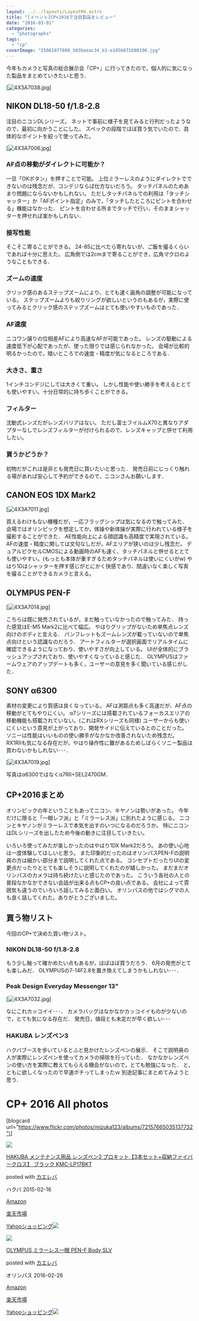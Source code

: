 ```yaml
---
layout: ../../layouts/LayoutMd.astro
title: "[イベント]CP+2016で注目製品をレビュー"
date: "2016-03-01"
categories: 
  - "photographs"
tags: 
  - "cp"
coverImage: "25061877800_503beeac34_b1-e1456871680196.jpg"
---
```


今年もカメラと写真の総合展示会「CP+」に行ってきたので，個人的に気になった製品をまとめていきたいと思う．

[![4X3A7038.jpg](/archive/images/25061877800_503beeac34_b.jpg)]
<script async src="//embedr.flickr.com/assets/client-code.js" charset="utf-8"></script>

## NIKON DL18-50 f/1.8-2.8

注目のニコンDLシリーズ。 ネットで事前に様子を見てみると行列だったようなので、最初に向かうことにした。 スペックの段階でほぼ買う気でいたので、具体的なポイントを絞って使ってみた。

[![4X3A7006.jpg](/archive/images/25238988842_eedb60cf0d_b.jpg)]
<script async src="//embedr.flickr.com/assets/client-code.js" charset="utf-8"></script>

### AF点の移動がダイレクトに可能か？

一旦「OKボタン」を押すことで可能。 上位ミラーレスのようにダイレクトでできないのは残念だが、コンデジならば仕方ないだろう。 タッチパネルのためあまり問題にならないかもしれない。 ただしタッチパネルでの利用は「タッチシャッター」か「AFポイント指定」のみで，「タッチしたところにピントを合わせる」機能はなかった． ピントを合わせる所までタッチで行い，そのままシャッターを押せれば楽かもしれない．

### 接写性能

そこそこ寄ることができる。 24-85に比べたら寄れないが、ご飯を撮るくらいであれば十分に思えた。 広角側では2cmまで寄ることができ，広角マクロのようなこともできる．

### ズームの速度

クリック感のあるステップズームにより、とても速く画角の調整が可能になっている。 ステップズームよりも絞りリングが欲しいというのもあるが，実際に使ってみるとクリック感のステップズームはとても使いやすいものであった．

### AF速度

ニコワン譲りの位相差AFにより高速なAFが可能であった。 レンズの駆動による速度低下が心配であったが、使った限りでは感じられなかった。 会場が比較的明るかったので，暗いところでの速度・精度が気になるところである．

### 大きさ、重さ

1インチコンデジにしては大きくて重い。 しかし性能や使い勝手を考えるととても使いやすい。十分日常的に持ち歩くことができる。

### フィルター

沈動式レンズだがレンズバリアはない。 ただし富士フイルムX70と異なりアダプターなしでレンズフィルターが付けられるので、レンズキャップと併せて利用したい。

### 買うかどうか？

初物だがこれは是非とも発売日に買いたいと思った． 発売日前にじっくり触れる場があれば安心して予約ができるので，ニコンさんお願いします．

## CANON EOS 1DX Mark2

[![4X3A7011.jpg](/archive/images/25264212121_27a4a8bff0_b.jpg)]
<script async src="//embedr.flickr.com/assets/client-code.js" charset="utf-8"></script>

 買えるわけもない機種だが，一応フラッグシップは気になるので触ってみた． 会場ではオリンピックを想定してか，体操や新体操が実際に行われている様子を撮影することができた． AE性能向上による顔認識も高精度で実現されている。 AFの速度・精度に関しては文句なしだが，AFエリアが狭いのは少し残念だ。 デュアルピクセルCMOSによる動画時のAFも速く、タッチパネルと併せるととても使いやすい。(もっとも本体が重すぎるためタッチパネルは使いにくいがw) やはり1Dはシャッターを押す感じがとにかく快感であり、間違いなく楽しく写真を撮ることができるカメラと言える。

## OLYMPUS PEN-F

[![4X3A7014.jpg](/archive/images/25264230431_3a5b9a99f4_b.jpg)]
<script async src="//embedr.flickr.com/assets/client-code.js" charset="utf-8"></script>

 こちらは既に発売されているが，まだ触っていなかったので触ってみた． 持った感覚はE-M5 Mark2に比べて幅広。 やはりグリップがないため単焦点レンズ向けのボディと言える． パンフレットもズームレンズが載っていないので単焦点向けという認識なのだろう． アートフィルターが選択画面でリアルタイムに確認できるようになっており、使いやすさが向上している。 UIが全体的にブラッシュアップされており、使いやすくなっていると感じた． OLYMPUSはファームウェアのアップデートも多く，ユーザーの意見を多く聞いている感じがした．

## SONY α6300

素材の変更により質感は良くなっている。 AFは測距点も多く高速だが、AF点の移動がとてもやりにくい。 α7シリーズには搭載されているフォーカスエリアの移動機能も搭載されていない。(これはRXシリーズも同様) ユーザーからも使いにくいという意見が上がっており、開発サイドに伝えているとのことだった。 ソニーは性能はいいものの使い勝手がなかなか改善されないため残念だ。 RX1RⅡも気になる存在だが，やはり操作性に難があるためしばらくソニー製品は買わないかもしれない･･･．

[![4X3A7019.jpg](/archive/images/24726714894_492f4d3fe9_b.jpg)]
<script async src="//embedr.flickr.com/assets/client-code.js" charset="utf-8"></script>

 写真はα6300ではなくα7RⅡ+SEL2470GM．

## CP+2016まとめ

オリンピックの年ということもあってニコン、キヤノンは勢いがあった。 今年だけに限ると「一眼レフ派」と「ミラーレス派」に別れたように感じる。 ニコンとキヤノンがミラーレスで本気を出すのいつになるのだろうか。 特にニコンはDLシリーズを出したため今後の動きに注目していきたい。

いろいろ使ってみたが楽しかったのはやはり1DX Mark2だろう。 あの使い心地は一度体験してほしいと思う。 また印象的だったのはオリンパスPEN-Fの説明員の方は細かい部分まで説明してくれた点である。 コンセプトだったりUIの変更点だったりととても楽しそうに説明してくれたのが嬉しかった。 まだまだオリンパスのカメラは持ち続けたいと感じたのであった。 こういう各社の人との普段なかなかできない会話が出来る点もCP+の良い点である。 会社によって雰囲気も違うのでいろいろ話してみると面白い。 オリンパスの他ではシグマの人も良く話してくれた。ありがとうございました。

## 買う物リスト

今回のCP+で決めた買い物リスト。

### NIKON DL18-50 f/1.8-2.8

もう少し触って確かめたい点もあるが，ほぼほぼ買うだろう． 6月の発売がとても楽しみだ． OLYMPUSの7-14F2.8を置き換えてしまうかもしれない･･･．

### Peak Design Everyday Messenger 13"

[![4X3A7032.jpg](/archive/images/25264349301_aac38c16b3_b.jpg)]
<script async src="//embedr.flickr.com/assets/client-code.js" charset="utf-8"></script>

なにこれカッコイイ･･･． カメラバッグはなかなかカッコイイものが少ないので，とても気になる存在だ． 発売日，値段とも未定だが早く欲しい･･･

### HAKUBA レンズペン3

ハクバブースを歩いているとふと見かけたレンズペンの展示． そこで説明員の人が実際にレンズペンを使ってカメラの掃除を行っていた． なかなかレンズペンの使い方を実際に教えてもらえる機会がないので，とても勉強になった． と，ともに欲しくなったので早速ポチってしまったｗ 別途記事にまとめてみようと思う．

# CP+ 2016 All photos

\[blogcard url="https://www.flickr.com/photos/mizuka123/albums/72157665035137732"\]

[![](/archive/images/41YXMrD1JiL._SL160_.jpg)](https://www.amazon.co.jp/exec/obidos/ASIN/B00TTD5E46/mizuka123-22/ref=nosim/)

[HAKUBA メンテナンス用品 レンズペン3 プロキット【3本セット+収納ファイバークロス】 ブラック KMC-LP17BKT](https://www.amazon.co.jp/exec/obidos/ASIN/B00TTD5E46/mizuka123-22/ref=nosim/)

posted with [カエレバ](http://kaereba.com)

ハクバ 2015-02-16

[Amazon](http://www.amazon.co.jp/gp/search?keywords=HAKUBA%20%83%81%83%93%83e%83i%83%93%83X%97p%95i%20%83%8C%83%93%83Y%83y%83%933%20%20%83v%83%8D%83L%83b%83g%81y3%96%7B%83Z%83b%83g%20%8E%FB%94%5B%83t%83%40%83C%83o%81%5B%83N%83%8D%83X%81z%20%83u%83%89%83b%83N%20KMC-LP17BKT&__mk_ja_JP=%83J%83%5E%83J%83i&tag=mizuka123-22)

[楽天市場](http://hb.afl.rakuten.co.jp/hgc/032b53ee.4b34c5ee.0f4a541e.f440145e/?pc=http%3A%2F%2Fsearch.rakuten.co.jp%2Fsearch%2Fmall%2FHAKUBA%2520%25E3%2583%25A1%25E3%2583%25B3%25E3%2583%2586%25E3%2583%258A%25E3%2583%25B3%25E3%2582%25B9%25E7%2594%25A8%25E5%2593%2581%2520%25E3%2583%25AC%25E3%2583%25B3%25E3%2582%25BA%25E3%2583%259A%25E3%2583%25B33%2520%2520%25E3%2583%2597%25E3%2583%25AD%25E3%2582%25AD%25E3%2583%2583%25E3%2583%2588%25E3%2580%25903%25E6%259C%25AC%25E3%2582%25BB%25E3%2583%2583%25E3%2583%2588%2520%25E5%258F%258E%25E7%25B4%258D%25E3%2583%2595%25E3%2582%25A1%25E3%2582%25A4%25E3%2583%2590%25E3%2583%25BC%25E3%2582%25AF%25E3%2583%25AD%25E3%2582%25B9%25E3%2580%2591%2520%25E3%2583%2596%25E3%2583%25A9%25E3%2583%2583%25E3%2582%25AF%2520KMC-LP17BKT%2F-%2Ff.1-p.1-s.1-sf.0-st.A-v.2%3Fx%3D0%26scid%3Daf_ich_link_urltxt%26m%3Dhttp%3A%2F%2Fm.rakuten.co.jp%2F)

[Yahooショッピング![](//ad.jp.ap.valuecommerce.com/servlet/gifbanner?sid=3066752&pid=881990642)](//ck.jp.ap.valuecommerce.com/servlet/referral?sid=3066752&pid=881990642&vc_url=http%3A%2F%2Fsearch.shopping.yahoo.co.jp%2Fsearch%3Fp%3DHAKUBA%2520%25E3%2583%25A1%25E3%2583%25B3%25E3%2583%2586%25E3%2583%258A%25E3%2583%25B3%25E3%2582%25B9%25E7%2594%25A8%25E5%2593%2581%2520%25E3%2583%25AC%25E3%2583%25B3%25E3%2582%25BA%25E3%2583%259A%25E3%2583%25B33%2520%2520%25E3%2583%2597%25E3%2583%25AD%25E3%2582%25AD%25E3%2583%2583%25E3%2583%2588%25E3%2580%25903%25E6%259C%25AC%25E3%2582%25BB%25E3%2583%2583%25E3%2583%2588%2520%25E5%258F%258E%25E7%25B4%258D%25E3%2583%2595%25E3%2582%25A1%25E3%2582%25A4%25E3%2583%2590%25E3%2583%25BC%25E3%2582%25AF%25E3%2583%25AD%25E3%2582%25B9%25E3%2580%2591%2520%25E3%2583%2596%25E3%2583%25A9%25E3%2583%2583%25E3%2582%25AF%2520KMC-LP17BKT)

[![](/archive/images/51GHcuBlMfL._SL160_.jpg)](https://www.amazon.co.jp/exec/obidos/ASIN/B01AURIESW/mizuka123-22/ref=nosim/)

[OLYMPUS ミラーレス一眼 PEN-F Body SLV](https://www.amazon.co.jp/exec/obidos/ASIN/B01AURIESW/mizuka123-22/ref=nosim/)

posted with [カエレバ](http://kaereba.com)

オリンパス 2016-02-26

[Amazon](http://www.amazon.co.jp/gp/search?keywords=OLYMPUS%20%83~%83%89%81%5B%83%8C%83X%88%EA%8A%E1%20PEN-F%20Body%20SLV&__mk_ja_JP=%83J%83%5E%83J%83i&tag=mizuka123-22)

[楽天市場](http://hb.afl.rakuten.co.jp/hgc/032b53ee.4b34c5ee.0f4a541e.f440145e/?pc=http%3A%2F%2Fsearch.rakuten.co.jp%2Fsearch%2Fmall%2FOLYMPUS%2520%25E3%2583%259F%25E3%2583%25A9%25E3%2583%25BC%25E3%2583%25AC%25E3%2582%25B9%25E4%25B8%2580%25E7%259C%25BC%2520PEN-F%2520Body%2520SLV%2F-%2Ff.1-p.1-s.1-sf.0-st.A-v.2%3Fx%3D0%26scid%3Daf_ich_link_urltxt%26m%3Dhttp%3A%2F%2Fm.rakuten.co.jp%2F)

[Yahooショッピング![](//ad.jp.ap.valuecommerce.com/servlet/gifbanner?sid=3066752&pid=881990642)](//ck.jp.ap.valuecommerce.com/servlet/referral?sid=3066752&pid=881990642&vc_url=http%3A%2F%2Fsearch.shopping.yahoo.co.jp%2Fsearch%3Fp%3DOLYMPUS%2520%25E3%2583%259F%25E3%2583%25A9%25E3%2583%25BC%25E3%2583%25AC%25E3%2582%25B9%25E4%25B8%2580%25E7%259C%25BC%2520PEN-F%2520Body%2520SLV)
